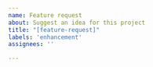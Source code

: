 ```yaml
---
name: Feature request
about: Suggest an idea for this project
title: "[feature-request]"
labels: 'enhancement'
assignees: ''

---
```



